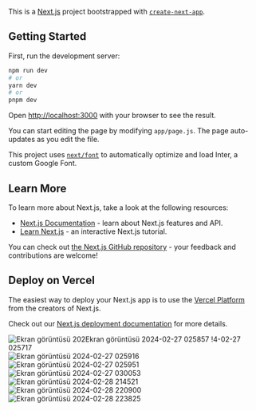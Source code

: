 This is a [Next.js](https://nextjs.org/) project bootstrapped with [`create-next-app`](https://github.com/vercel/next.js/tree/canary/packages/create-next-app).

## Getting Started

First, run the development server:

```bash
npm run dev
# or
yarn dev
# or
pnpm dev
```

Open [http://localhost:3000](http://localhost:3000) with your browser to see the result.

You can start editing the page by modifying `app/page.js`. The page auto-updates as you edit the file.

This project uses [`next/font`](https://nextjs.org/docs/basic-features/font-optimization) to automatically optimize and load Inter, a custom Google Font.

## Learn More

To learn more about Next.js, take a look at the following resources:

- [Next.js Documentation](https://nextjs.org/docs) - learn about Next.js features and API.
- [Learn Next.js](https://nextjs.org/learn) - an interactive Next.js tutorial.

You can check out [the Next.js GitHub repository](https://github.com/vercel/next.js/) - your feedback and contributions are welcome!

## Deploy on Vercel

The easiest way to deploy your Next.js app is to use the [Vercel Platform](https://vercel.com/new?utm_medium=default-template&filter=next.js&utm_source=create-next-app&utm_campaign=create-next-app-readme) from the creators of Next.js.

Check out our [Next.js deployment documentation](https://nextjs.org/docs/deployment) for more details.

![Ekran görüntüsü 202![Ekran görüntüsü 2024-02-27 025857](https://github.com/sefaalanur/V_consult-Next.js-/assets/59339079/e1671ee4-ed3d-4ed3-bb6f-983513ef40f8)
!4-02-27 025717](https://github.com/sefaalanur/V_consult-Next.js-/assets/59339079/e8d63095-3a25-49a7-b957-327f68171b17)
![Ekran görüntüsü 2024-02-27 025916](https://github.com/sefaalanur/V_consult-Next.js-/assets/59339079/064a26d6-9538-4c9d-a86e-74bd896d8ed7)
![Ekran görüntüsü 2024-02-27 025951](https://github.com/sefaalanur/V_consult-Next.js-/assets/59339079/22b1508e-16c9-4b11-b676-8e5eb073eb65)
![Ekran görüntüsü 2024-02-27 030053](https://github.com/sefaalanur/V_consult-Next.js-/assets/59339079/2b6fe09a-7881-4d0e-86c9-6d1491b12647)
![Ekran görüntüsü 2024-02-28 214521](https://github.com/sefaalanur/V_consult-Next.js-/assets/59339079/49)
![Ekran görüntüsü 2024-02-28 220900](https://github.com/sefaalanur/V_consult-Next.js-/assets/59339079/0730ed15-c529-4445-8527-26765b7ef5c851b9fb-43a0-4c92-8c10-dcfdde88a97b)
![Ekran görüntüsü 2024-02-28 223825](https://github.com/sefaalanur/V_consult-Next.js-/assets/59339079/b11ad9f2-f0a7-445c-b910-53b4ac266be0)



